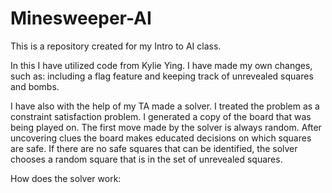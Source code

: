 # Minesweeper-AI
This is a repository created for my Intro to AI class.

In this I have utilized code from Kylie Ying. I have made my own changes, such as: including a flag feature and keeping track of unrevealed squares and bombs.

I have also with the help of my TA made a solver. I treated the problem as a constraint satisfaction problem. I generated a copy of the board that was being played on. The first move made by the solver is always random. After uncovering clues the board makes educated decisions on which squares are safe. If there are no safe squares that can be identified, the solver chooses a random square that is in the set of unrevealed squares.

How does the solver work:


